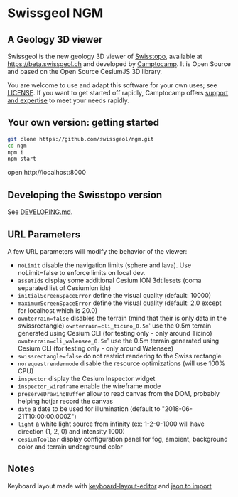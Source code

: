 # Swissgeol NGM

## A Geology 3D viewer

Swissgeol is the new geology 3D viewer of [Swisstopo](https://swisstopo.ch), available at https://beta.swissgeol.ch and developed by [Camptocamp](https://www.camptocamp.com/).
It is Open Source and based on the Open Source CesiumJS 3D library.

You are welcome to use and adapt this software for your own uses; see [LICENSE](./LICENSE). If you want to get started off rapidly, Camptocamp offers [support and expertise](https://www.camptocamp.com/geospatial_solutions) to meet your needs rapidly.


## Your own version: getting started

```bash
git clone https://github.com/swissgeol/ngm.git
cd ngm
npm i
npm start
```

open http://localhost:8000


## Developing the Swisstopo version

See [DEVELOPING.md](./DEVELOPING.md).


## URL Parameters

A few URL parameters will modify the behavior of the viewer:

- `noLimit` disable the navigation limits (sphere and lava). Use noLimit=false to enforce limits on local dev.
- `assetIds` display some additional Cesium ION 3dtilesets (coma separated list of CesiumIon ids)
- `initialScreenSpaceError` define the visual quality (default: 10000)
- `maximumScreenSpaceError` define the visual quality (default: 2.0 except for localhost which is 20.0)
- `ownterrain=false` disables the terrain (mind that their is only data in the swissrectangle)
  `ownterrain=cli_ticino_0.5m`' use the 0.5m terrain generated using Cesium CLI (for testing only - only around Ticino)
  `ownterrain=cli_walensee_0.5m`' use the 0.5m terrain generated using Cesium CLI (for testing only - only around Walensee)
- `swissrectangle=false` do not restrict rendering to the Swiss rectangle
- `norequestrendermode` disable the resource optimizations (will use 100% CPU)
- `inspector` display the Cesium Inspector widget
- `inspector_wireframe` enable the wireframe mode
- `preserveDrawingBuffer` allow to read canvas from the DOM, probably helping hotjar record the canvas
- `date` a date to be used for illumination (default to "2018-06-21T10:00:00.000Z")
- `light` a white light source from infinity (ex: 1-2-0-1000 will have direction (1, 2, 0) and intensity 1000)
- `cesiumToolbar` display configuration panel for fog, ambient, background color and terrain underground color

## Notes

Keyboard layout made with [keyboard-layout-editor](http://www.keyboard-layout-editor.com/) and [json to import](https://jira.camptocamp.com/secure/attachment/42145/keyboard-layout_upd.json)
